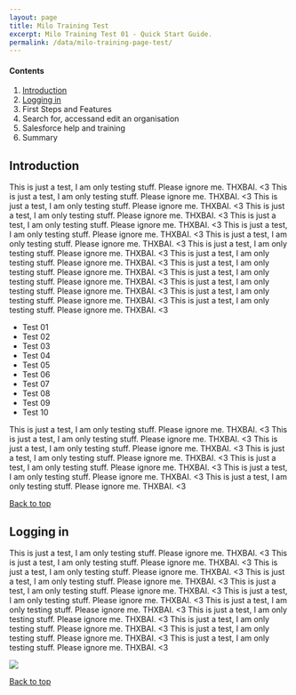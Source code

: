 ```yaml
---
layout: page
title: Milo Training Test
excerpt: Milo Training Test 01 - Quick Start Guide.
permalink: /data/milo-training-page-test/
---
```



#### Contents <a name="top"></a>

1. <a href="#Introduction">Introduction</a>
2. <a href="#Logging in">Logging in</a>
3. First Steps and Features
4. Search for, accessand edit an organisation
5. Salesforce help and training
6. Summary



## Introduction <a name="Introduction"></a>

This is just a test, I am only testing stuff. Please ignore me. THXBAI. <3 This is just a test, I am only testing stuff. Please ignore me. THXBAI. <3 This is just a test, I am only testing stuff. Please ignore me. THXBAI. <3 This is just a test, I am only testing stuff. Please ignore me. THXBAI. <3 This is just a test, I am only testing stuff. Please ignore me. THXBAI. <3 This is just a test, I am only testing stuff. Please ignore me. THXBAI. <3 This is just a test, I am only testing stuff. Please ignore me. THXBAI. <3 This is just a test, I am only testing stuff. Please ignore me. THXBAI. <3 This is just a test, I am only testing stuff. Please ignore me. THXBAI. <3 This is just a test, I am only testing stuff. Please ignore me. THXBAI. <3 This is just a test, I am only testing stuff. Please ignore me. THXBAI. <3 This is just a test, I am only testing stuff. Please ignore me. THXBAI. <3 This is just a test, I am only testing stuff. Please ignore me. THXBAI. <3 This is just a test, I am only testing stuff. Please ignore me. THXBAI. <3 

* Test 01
* Test 02
* Test 03
* Test 04
* Test 05
* Test 06
* Test 07
* Test 08
* Test 09
* Test 10

This is just a test, I am only testing stuff. Please ignore me. THXBAI. <3 This is just a test, I am only testing stuff. Please ignore me. THXBAI. <3 This is just a test, I am only testing stuff. Please ignore me. THXBAI. <3 This is just a test, I am only testing stuff. Please ignore me. THXBAI. <3 This is just a test, I am only testing stuff. Please ignore me. THXBAI. <3 This is just a test, I am only testing stuff. Please ignore me. THXBAI. <3 This is just a test, I am only testing stuff. Please ignore me. THXBAI. <3 

<a href="#top">Back to top</a>


## Logging in <a name="Logging in"></a>

This is just a test, I am only testing stuff. Please ignore me. THXBAI. <3 This is just a test, I am only testing stuff. Please ignore me. THXBAI. <3 This is just a test, I am only testing stuff. Please ignore me. THXBAI. <3 This is just a test, I am only testing stuff. Please ignore me. THXBAI. <3 This is just a test, I am only testing stuff. Please ignore me. THXBAI. <3 This is just a test, I am only testing stuff. Please ignore me. THXBAI. <3 This is just a test, I am only testing stuff. Please ignore me. THXBAI. <3 This is just a test, I am only testing stuff. Please ignore me. THXBAI. <3 This is just a test, I am only testing stuff. Please ignore me. THXBAI. <3 This is just a test, I am only testing stuff. Please ignore me. THXBAI. <3 This is just a test, I am only testing stuff. Please ignore me. THXBAI. <3 

<img src="http://tnspullzone.tapnapsnap.netdna-cdn.com/wp-content/uploads/2015/05/52323ff71605fb0785000086.png"/>

<a href="#top">Back to top</a>
